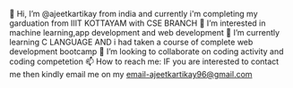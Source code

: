  👋 Hi, I’m @ajeetkartikay from india and currently i'm completing my garduation from IIIT KOTTAYAM with CSE BRANCH
 👀 I’m interested in machine learning,app development and web development
 🌱 I’m currently learning C LANGUAGE AND i had taken a course of complete web development bootcamp
 💞️ I’m looking to collaborate on coding activity and coding competetion
 📫 How to reach me: IF you are interested to contact me then kindly email me on my email-ajeetkartikay96@gmail.com


